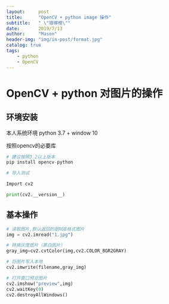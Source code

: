 ```yaml
---
layout:     post
title:      "OpenCV + python image 操作"
subtitle:   " \"琅琊榜\""
date:       2019/7/13
author:     "Mason"
header-img: "img/in-post/format.jpg"
catalog: true
tags:
    - python    
    - OpenCV
---
```


# OpenCV + python 对图片的操作

## **环境安装**

 本人系统环境 python 3.7 + window 10 

 按照opencv的必要库

 ```py
 # 建议按照3.2以上版本
 pip install opencv-python

 # 导入测试

 Import cv2

 print(cv2.__version__)
 ```

## **基本操作**

```py
# 读取图片,默认返回的是RGB格式图片
img = cv2.imread("1.jpg")

# 转换灰度图片（黑白图片）
gray_img=cv2.cvtColor(img,cv2.COLOR_BGR2GRAY)

# 将图片写入本地
cv2.imwrite(filename,gray_img)

# 打开窗口预览图片
cv2.imshow("preview",img)
cv2.waitKey(0)
cv2.destroyAllWindows()
```